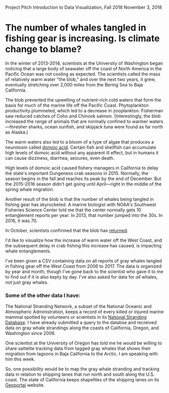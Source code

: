 Project Pitch
Introduction to Data Visualization, Fall 2018
November 3, 2018
# The number of whales tangled in fishing gear is increasing. Is climate change to blame?

In the winter of 2013-2014, scientists at the University of Washington began noticing that a large body of seawater off the coast of North America in the Pacific Ocean was not cooling as expected. The scientists called the mass of relatively warm water "the blob," and over the next two years, it grew, eventually stretching over 2,000 miles from the Bering Sea to Baja California.

The blob prevented the upwelling of nutrient-rich cold waters that form the basis for much of the marine life off the Pacific Coast. Phytoplankton productivity plummeted, which led to a decrease in zooplankton. Fisherman saw reduced catches of Coho and Chinook salmon. (Interestingly, the blob increased the range of animals that are normally confined to warmer waters—thresher sharks, ocean sunfish, and skipjack tuna were found as far north as Alaska.)

The warm waters also led to a bloom of a type of algae that produces a neurotoxin called [domoic acid](https://www.cdph.ca.gov/Programs/CEH/DFDCS/pages/fdbprograms/foodsafetyprogram/domoicacid.aspx). Certain fish and shellfish can accumulate high levels of domoic acid without any apparent ill effect, but in humans it can cause dizziness, diarrhea, seizures, even death.

High levels of domoic acid caused fishery managers in California to delay the state's important Dungeness crab seasons in 2015. Normally, the season begins in the fall and reaches its peak by the end of December. But the 2015-2016 season didn't get going until April—right in the middle of the spring whale migration.

Another result of the blob is that the number of whales being tangled in fishing gear has skyrocketed. A marine biologist with NOAA's Southwest Fisheries Science Center told me that the center normally gets 10 entanglement reports per year. In 2013, that number jumped into the 30s. In 2016, it was 70.

In October, scientists confirmed that the blob has [returned](https://weather.com/news/climate/news/2018-10-24-the-blob-returns-pacific-ocean/).

I'd like to visualize how the increase of warm water off the West Coast, and the subsequent delay in crab fishing this increase has caused, is impacting whale entanglements.

I've been given a CSV containing data on all reports of gray whales tangled in fishing gear off the West Coast from 2006 to 2017. The data is organized by year and month, though I've gone back to the scientist who gave it to me to find out if it is also kepty by day. I've also asked for data for *all* whales, not just gray whales.

### Some of the other data I have:

The National Stranding Network, a subset of the National Oceanic and Atmospheric Administration, keeps a record of every killed or injured marine mammal spotted by volunteers or scientists in its [National Stranding Database](https://www.fisheries.noaa.gov/national/marine-life-distress/national-stranding-database-public-access). I have already submitted a query to the databse and recreived data on gray whale strandings along the coasts of California, Oregon, and Washington since 2006.

One scientist at the University of Oregon has told me he would be willing to share sattelite tracking data from tagged gray whales that shows their migration from lagoons in Baja California to the Arctic. I am speaking with him this week.

So, one possibility would be to map the gray whale stranding and tracking data in relation to shipping lanes that run north and south along the U.S. coast. The state of California keeps shapefiles of the shipping lanes on its [Geoportal](http://portal.gis.ca.gov/geoportal/catalog/search/resource/details.page?uuid=%7B953E7DF6-987F-4613-8117-ADEDDBD4D21E%7D) website.
